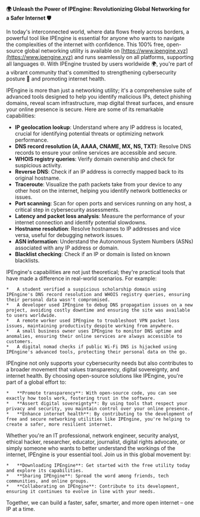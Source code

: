 **🌍 Unleash the Power of IPEngine: Revolutionizing Global Networking for a Safer Internet 🛡️**

In today's interconnected world, where data flows freely across borders, a powerful tool like IPEngine is essential for anyone who wants to navigate the complexities of the internet with confidence. This 100% free, open-source global networking utility is available on [https://www.ipengine.xyz](https://www.ipengine.xyz) and runs seamlessly on all platforms, supporting all languages 🌐. With IPEngine trusted by users worldwide 🌍, you're part of a vibrant community that's committed to strengthening cybersecurity posture 🔐 and promoting internet health.

IPEngine is more than just a networking utility; it's a comprehensive suite of advanced tools designed to help you identify malicious IPs, detect phishing domains, reveal scam infrastructure, map digital threat surfaces, and ensure your online presence is secure. Here are some of its remarkable capabilities:

*   **IP geolocation lookup**: Understand where any IP address is located, crucial for identifying potential threats or optimizing network performance.
*   **DNS record resolution (A, AAAA, CNAME, MX, NS, TXT)**: Resolve DNS records to ensure your online services are accessible and secure.
*   **WHOIS registry queries**: Verify domain ownership and check for suspicious activity.
*   **Reverse DNS**: Check if an IP address is correctly mapped back to its original hostname.
*   **Traceroute**: Visualize the path packets take from your device to any other host on the internet, helping you identify network bottlenecks or issues.
*   **Port scanning**: Scan for open ports and services running on any host, a critical step in cybersecurity assessments.
*   **Latency and packet loss analysis**: Measure the performance of your internet connection and identify potential slowdowns.
*   **Hostname resolution**: Resolve hostnames to IP addresses and vice versa, useful for debugging network issues.
*   **ASN information**: Understand the Autonomous System Numbers (ASNs) associated with any IP address or domain.
*   **Blacklist checking**: Check if an IP or domain is listed on known blacklists.

IPEngine's capabilities are not just theoretical; they're practical tools that have made a difference in real-world scenarios. For example:

    *   A student verified a suspicious scholarship domain using IPEngine's DNS record resolution and WHOIS registry queries, ensuring their personal data wasn't compromised.
    *   A developer used IPEngine to debug DNS propagation issues on a new project, avoiding costly downtime and ensuring the site was available to users worldwide.
    *   A remote worker used IPEngine to troubleshoot VPN packet loss issues, maintaining productivity despite working from anywhere.
    *   A small business owner uses IPEngine to monitor DNS uptime and anomalies, ensuring their online services are always accessible to customers.
    *   A digital nomad checks if public Wi-Fi DNS is hijacked using IPEngine's advanced tools, protecting their personal data on the go.

IPEngine not only supports your cybersecurity needs but also contributes to a broader movement that values transparency, digital sovereignty, and internet health. By choosing open-source solutions like IPEngine, you're part of a global effort to:

    *   **Promote transparency**: With open-source code, you can see exactly how tools work, fostering trust in the software.
    *   **Assert digital sovereignty**: By using tools that respect your privacy and security, you maintain control over your online presence.
    *   **Enhance internet health**: By contributing to the development of free and secure networking utilities like IPEngine, you're helping to create a safer, more resilient internet.

Whether you're an IT professional, network engineer, security analyst, ethical hacker, researcher, educator, journalist, digital rights advocate, or simply someone who wants to better understand the workings of the internet, IPEngine is your essential tool. Join us in this global movement by:

    *   **Downloading IPEngine**: Get started with the free utility today and explore its capabilities.
    *   **Sharing IPEngine**: Spread the word among friends, tech communities, and online groups.
    *   **Collaborating on IPEngine**: Contribute to its development, ensuring it continues to evolve in line with your needs.

Together, we can build a faster, safer, smarter, and more open internet – one IP at a time.